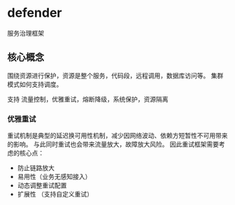 # defender

服务治理框架

## 核心概念

围绕资源进行保护，资源是整个服务，代码段，远程调用，数据库访问等。 集群模式如何支持调度。

支持 流量控制，优雅重试，熔断降级，系统保护，资源隔离

### 优雅重试

重试机制是典型的延迟换可用性机制，减少因网络波动、依赖方短暂性不可用带来的影响。 与此同时重试也会带来流量放大，故障放大风险。 因此重试框架需要考虑的核心点：

+ 防止链路放大
+ 易用性（业务无感知接入）
+ 动态调整重试配置
+ 扩展性 （支持自定义重试）